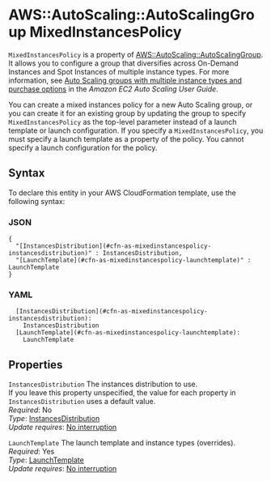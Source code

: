 # AWS::AutoScaling::AutoScalingGroup MixedInstancesPolicy<a name="aws-properties-autoscaling-autoscalinggroup-mixedinstancespolicy"></a>

 `MixedInstancesPolicy` is a property of [AWS::AutoScaling::AutoScalingGroup](https://docs.aws.amazon.com/AWSCloudFormation/latest/UserGuide/aws-properties-as-group.html)\. It allows you to configure a group that diversifies across On\-Demand Instances and Spot Instances of multiple instance types\. For more information, see [Auto Scaling groups with multiple instance types and purchase options](https://docs.aws.amazon.com/autoscaling/ec2/userguide/asg-purchase-options.html) in the *Amazon EC2 Auto Scaling User Guide*\.

You can create a mixed instances policy for a new Auto Scaling group, or you can create it for an existing group by updating the group to specify `MixedInstancesPolicy` as the top\-level parameter instead of a launch template or launch configuration\. If you specify a `MixedInstancesPolicy`, you must specify a launch template as a property of the policy\. You cannot specify a launch configuration for the policy\.

## Syntax<a name="aws-properties-autoscaling-autoscalinggroup-mixedinstancespolicy-syntax"></a>

To declare this entity in your AWS CloudFormation template, use the following syntax:

### JSON<a name="aws-properties-autoscaling-autoscalinggroup-mixedinstancespolicy-syntax.json"></a>

```
{
  "[InstancesDistribution](#cfn-as-mixedinstancespolicy-instancesdistribution)" : InstancesDistribution,
  "[LaunchTemplate](#cfn-as-mixedinstancespolicy-launchtemplate)" : LaunchTemplate
}
```

### YAML<a name="aws-properties-autoscaling-autoscalinggroup-mixedinstancespolicy-syntax.yaml"></a>

```
  [InstancesDistribution](#cfn-as-mixedinstancespolicy-instancesdistribution): 
    InstancesDistribution
  [LaunchTemplate](#cfn-as-mixedinstancespolicy-launchtemplate): 
    LaunchTemplate
```

## Properties<a name="aws-properties-autoscaling-autoscalinggroup-mixedinstancespolicy-properties"></a>

`InstancesDistribution`  <a name="cfn-as-mixedinstancespolicy-instancesdistribution"></a>
The instances distribution to use\.  
If you leave this property unspecified, the value for each property in `InstancesDistribution` uses a default value\.  
*Required*: No  
*Type*: [InstancesDistribution](aws-properties-autoscaling-autoscalinggroup-instancesdistribution.md)  
*Update requires*: [No interruption](https://docs.aws.amazon.com/AWSCloudFormation/latest/UserGuide/using-cfn-updating-stacks-update-behaviors.html#update-no-interrupt)

`LaunchTemplate`  <a name="cfn-as-mixedinstancespolicy-launchtemplate"></a>
The launch template and instance types \(overrides\)\.  
*Required*: Yes  
*Type*: [LaunchTemplate](aws-properties-autoscaling-autoscalinggroup-launchtemplate.md)  
*Update requires*: [No interruption](https://docs.aws.amazon.com/AWSCloudFormation/latest/UserGuide/using-cfn-updating-stacks-update-behaviors.html#update-no-interrupt)